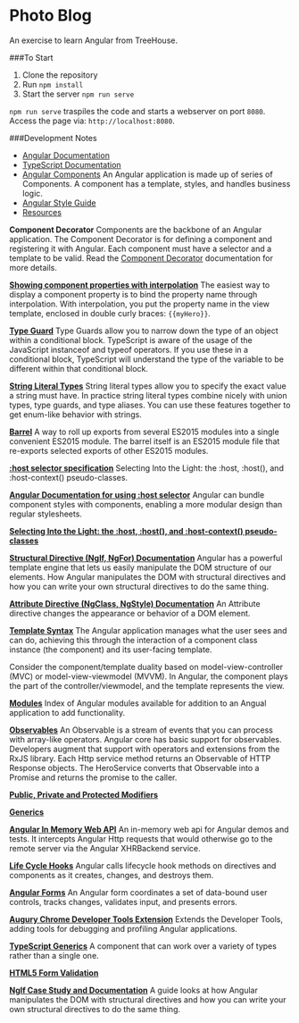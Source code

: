 # Photo Blog
An exercise to learn Angular from TreeHouse.

###To Start

1. Clone the repository
2. Run `npm install`
3. Start the server `npm run serve`

`npm run serve` traspiles the code and starts a webserver on port `8080`. Access the page 
via: `http://localhost:8080`.


###Development Notes

- [Angular Documentation](https://angular.io/docs/ts/latest)
- [TypeScript Documentation](http://www.typescriptlang.org/docs/tutorial.html)
- [Angular Components]()
An Angular application is made up of series of Components. A component has a template, styles, and handles business
logic.
- [Angular Style Guide](https://angular.io/docs/ts/latest/guide/style-guide.html)
- [Resources](https://angular.io/resources/)

**Component Decorator**
Components are the backbone of an Angular application. The Component Decorator is for defining a component and
registering it with Angular. Each component must have a selector and a template to be valid. Read the [Component 
Decorator](https://angular.io/docs/ts/latest/api/core/index/Component-decorator.html) documentation for more details.

**[Showing component properties with interpolation](https://angular.io/docs/ts/latest/guide/displaying-data.html#!#interpolation)**
The easiest way to display a component property is to bind the property name through interpolation. With interpolation,
you put the property name in the view template, enclosed in double curly braces: `{{myHero}}`.

**[Type Guard](https://basarat.gitbooks.io/typescript/content/docs/types/typeGuard.html)**
Type Guards allow you to narrow down the type of an object within a conditional block. TypeScript is aware of the usage
of the JavaScript instanceof and typeof operators. If you use these in a conditional block, TypeScript will understand
the type of the variable to be different within that conditional block.

**[String Literal Types](http://www.typescriptlang.org/docs/handbook/advanced-types.html#string-literal-types)**
String literal types allow you to specify the exact value a string must have. In practice string literal types combine
nicely with union types, type guards, and type aliases. You can use these features together to get enum-like behavior
with strings.

**[Barrel](https://angular.io/docs/ts/latest/guide/glossary.html#!#barrel)**
A way to roll up exports from several ES2015 modules into a single convenient ES2015 module. The barrel itself is an
ES2015 module file that re-exports selected exports of other ES2015 modules.

**[:host selector specification](https://www.w3.org/TR/css-scoping-1/#host-selector)**
Selecting Into the Light: the :host, :host(), and :host-context() pseudo-classes.

**[Angular Documentation for using :host selector](https://angular.io/docs/ts/latest/guide/component-styles.html#!#sts=:host)**
Angular can bundle component styles with components, enabling a more modular design than regular stylesheets.

**[Selecting Into the Light: the :host, :host(), and :host-context() pseudo-classes](https://www.w3.org/TR/css-scoping-1/#host-selector)**

**[Structural Directive (NgIf, NgFor) Documentation](https://angular.io/docs/ts/latest/guide/structural-directives.html)**
Angular has a powerful template engine that lets us easily manipulate the DOM structure of our elements. How Angular
manipulates the DOM with structural directives and how you can write your own structural directives to do the same
thing.

**[Attribute Directive (NgClass, NgStyle) Documentation](https://angular.io/docs/ts/latest/guide/attribute-directives.html)**
An Attribute directive changes the appearance or behavior of a DOM element.

**[Template Syntax](https://angular.io/docs/ts/latest/guide/template-syntax.html)**
The Angular application manages what the user sees and can do, achieving this through the interaction of a component
class instance (the component) and its user-facing template.

Consider the component/template duality based on model-view-controller (MVC) or model-view-viewmodel (MVVM). In Angular,
the component plays the part of the controller/viewmodel, and the template represents the view.

**[Modules](https://angular.io/docs/ts/latest/api/#!?query=module)**
Index of Angular modules available for addition to an Angual application to add functionality.

**[Observables](https://angular.io/docs/ts/latest/tutorial/toh-pt6.html#!#observables)**
An Observable is a stream of events that you can process with array-like operators. Angular core has basic support for
observables. Developers augment that support with operators and extensions from the RxJS library. Each Http service
method returns an Observable of HTTP Response objects. The HeroService converts that Observable into a Promise and
returns the promise to the caller.

**[Public, Private and Protected Modifiers](http://www.typescriptlang.org/docs/handbook/classes.html#public-private-and-protected-modifiers)**

**[Generics](https://www.typescriptlang.org/docs/handbook/generics.html)**

**[Angular In Memory Web API](https://github.com/angular/in-memory-web-api)**
An in-memory web api for Angular demos and tests. It intercepts Angular Http requests that would otherwise go to the 
remote server via the Angular XHRBackend service.

**[Life Cycle Hooks](https://angular.io/docs/ts/latest/guide/lifecycle-hooks.html)**
Angular calls lifecycle hook methods on directives and components as it creates, changes, and destroys them.

**[Angular Forms](https://angular.io/docs/ts/latest/guide/forms.html)**
An Angular form coordinates a set of data-bound user controls, tracks changes, validates input, and presents errors.

**[Augury Chrome Developer Tools Extension](https://chrome.google.com/webstore/detail/augury/elgalmkoelokbchhkhacckoklkejnhcd)**
Extends the Developer Tools, adding tools for debugging and profiling Angular applications.

**[TypeScript Generics](https://www.typescriptlang.org/docs/handbook/generics.html)**
A component that can work over a variety of types rather than a single one.

**[HTML5 Form Validation](https://developer.mozilla.org/en-US/docs/Web/HTML/Element/input)**

**[NgIf Case Study and Documentation](https://angular.io/guide/structural-directives#!#ngIf)**
A  guide looks at how Angular manipulates the DOM with structural directives and how you can write your own structural 
directives to do the same thing.
